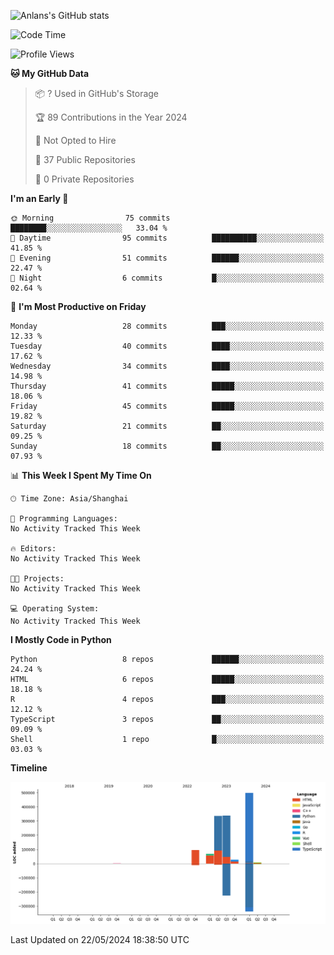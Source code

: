 <!-- ![Anlans's GitHub stats](https://github-readme-stats.vercel.app/api?username=Anlans) -->
![Anlans's GitHub stats](https://github-readme-stats.vercel.app/api?username=Anlans&rank_icon=github)

<!--START_SECTION:waka-->
![Code Time](http://img.shields.io/badge/Code%20Time-0%20secs-blue)

![Profile Views](http://img.shields.io/badge/Profile%20Views-0-blue)

**🐱 My GitHub Data** 

> 📦 ? Used in GitHub's Storage 
 > 
> 🏆 89 Contributions in the Year 2024
 > 
> 🚫 Not Opted to Hire
 > 
> 📜 37 Public Repositories 
 > 
> 🔑 0 Private Repositories 
 > 
**I'm an Early 🐤** 

```text
🌞 Morning                75 commits          ████████░░░░░░░░░░░░░░░░░   33.04 % 
🌆 Daytime                95 commits          ██████████░░░░░░░░░░░░░░░   41.85 % 
🌃 Evening                51 commits          ██████░░░░░░░░░░░░░░░░░░░   22.47 % 
🌙 Night                  6 commits           █░░░░░░░░░░░░░░░░░░░░░░░░   02.64 % 
```
📅 **I'm Most Productive on Friday** 

```text
Monday                   28 commits          ███░░░░░░░░░░░░░░░░░░░░░░   12.33 % 
Tuesday                  40 commits          ████░░░░░░░░░░░░░░░░░░░░░   17.62 % 
Wednesday                34 commits          ████░░░░░░░░░░░░░░░░░░░░░   14.98 % 
Thursday                 41 commits          █████░░░░░░░░░░░░░░░░░░░░   18.06 % 
Friday                   45 commits          █████░░░░░░░░░░░░░░░░░░░░   19.82 % 
Saturday                 21 commits          ██░░░░░░░░░░░░░░░░░░░░░░░   09.25 % 
Sunday                   18 commits          ██░░░░░░░░░░░░░░░░░░░░░░░   07.93 % 
```


📊 **This Week I Spent My Time On** 

```text
🕑︎ Time Zone: Asia/Shanghai

💬 Programming Languages: 
No Activity Tracked This Week

🔥 Editors: 
No Activity Tracked This Week

🐱‍💻 Projects: 
No Activity Tracked This Week

💻 Operating System: 
No Activity Tracked This Week
```

**I Mostly Code in Python** 

```text
Python                   8 repos             ██████░░░░░░░░░░░░░░░░░░░   24.24 % 
HTML                     6 repos             █████░░░░░░░░░░░░░░░░░░░░   18.18 % 
R                        4 repos             ███░░░░░░░░░░░░░░░░░░░░░░   12.12 % 
TypeScript               3 repos             ██░░░░░░░░░░░░░░░░░░░░░░░   09.09 % 
Shell                    1 repo              █░░░░░░░░░░░░░░░░░░░░░░░░   03.03 % 
```



**Timeline**

![Lines of Code chart](https://raw.githubusercontent.com/Anlans/Anlans/main/assets/bar_graph.png)


 Last Updated on 22/05/2024 18:38:50 UTC
<!--END_SECTION:waka-->

